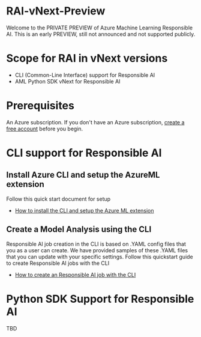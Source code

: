 # RAI-vNext-Preview
Welcome to the PRIVATE PREVIEW of Azure Machine Learning Responsible AI. This is an early PREVIEW, still not announced and not supported publicly.

# Scope for RAI in vNext versions
- CLI (Common-Line Interface) support for Responsible AI
- AML Python SDK vNext for Responsible AI 

# Prerequisites
An Azure subscription. If you don't have an Azure subscription, [create a free account](https://aka.ms/AMLFree) before you begin.

# CLI support for Responsible AI
## Install Azure CLI and setup the AzureML extension
Follow this quick start document for setup
- [How to install the CLI and setup the Azure ML extension](https://github.com/Azure/AutoML-vNext-Preview/blob/main/docs/cli/cli-installation.rst)


## Create a Model Analysis using the CLI
Responsible AI job creation in the CLI is based on .YAML config files that you as a user can create. We have provided samples of these .YAML files that you can update with your specific settings. Follow this quickstart guide to create Responsible AI jobs with the CLI
- [How to create an Responsible AI job with the CLI](https://github.com/RachelKellam/RAI-vNext-Preview/blob/main/docs/cli/how-to-create-model-analysis-cli.md)

# Python SDK Support for Responsible AI
TBD
